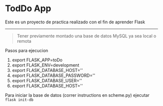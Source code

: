 # TodDo App

Este es un proyecto de practica realizado con el fin de aprender Flask

---

> Tener previamente montado una base de datos MySQL ya sea local o remota

Pasos para ejecucion

1. export FLASK_APP=toDo
2. export FLASK_ENV=development
3. export FLASK_DATABASE_HOST='<yourhost>'
4. export FLASK_DATABASE_PASSWORD='<yourpass>'
5. export FLASK_DATABASE_USER='<user>'
6. export FLASK_DATABASE_HOST='<yourdatabase>'

Para iniciar la base de datos (correr instructions en scheme.py) ejecutar
`flask init-db`

